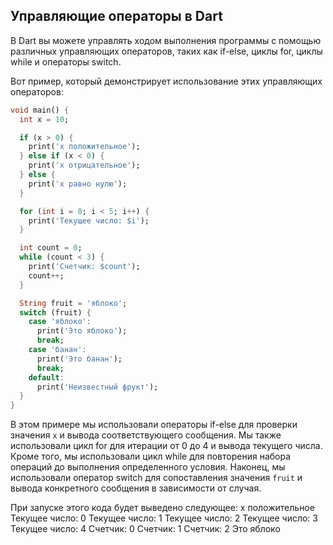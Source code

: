 ## Управляющие операторы в Dart

В Dart вы можете управлять ходом выполнения программы с помощью различных управляющих операторов, таких как if-else, циклы for, циклы while и операторы switch.

Вот пример, который демонстрирует использование этих управляющих операторов:

```dart
void main() {
  int x = 10;

  if (x > 0) {
    print('x положительное');
  } else if (x < 0) {
    print('x отрицательное');
  } else {
    print('x равно нулю');
  }

  for (int i = 0; i < 5; i++) {
    print('Текущее число: $i');
  }

  int count = 0;
  while (count < 3) {
    print('Счетчик: $count');
    count++;
  }

  String fruit = 'яблоко';
  switch (fruit) {
    case 'яблоко':
      print('Это яблоко');
      break;
    case 'банан':
      print('Это банан');
      break;
    default:
      print('Неизвестный фрукт');
  }
}
```
В этом примере мы использовали операторы if-else для проверки значения `x` и вывода соответствующего сообщения. Мы также использовали цикл for для итерации от 0 до 4 и вывода текущего числа. Кроме того, мы использовали цикл while для повторения набора операций до выполнения определенного условия. Наконец, мы использовали оператор switch для сопоставления значения `fruit` и вывода конкретного сообщения в зависимости от случая.

При запуске этого кода будет выведено следующее:
x положительное
Текущее число: 0
Текущее число: 1
Текущее число: 2
Текущее число: 3
Текущее число: 4
Счетчик: 0
Счетчик: 1
Счетчик: 2
Это яблоко